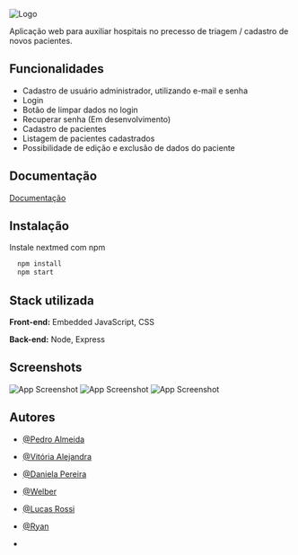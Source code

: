     
![Logo](https://i.ibb.co/dw5WbnMq/Logo2.png)




Aplicação web para auxiliar hospitais no precesso de triagem / cadastro de novos pacientes.


## Funcionalidades

- Cadastro de usuário administrador, utilizando e-mail e senha
- Login
- Botão de limpar dados no login
- Recuperar senha (Em desenvolvimento)
- Cadastro de pacientes
- Listagem de pacientes cadastrados
- Possibilidade de edição e exclusão de dados do paciente


## Documentação

[Documentação](https://fatecspgov-my.sharepoint.com/:w:/g/personal/daniela_bosco_fatec_sp_gov_br/EdqW-fFPQ-BArttgnOpHblQB5evzE3kzWLozbAGnjg5fxg?e=ueQwZS)


## Instalação

Instale nextmed com npm

```bash
  npm install
  npm start
```
    
## Stack utilizada

**Front-end:** Embedded JavaScript, CSS

**Back-end:** Node, Express


## Screenshots

![App Screenshot](https://i.ibb.co/cSXfM7wR/6.png)
![App Screenshot](https://i.ibb.co/HTbJbZnv/7.png)
![App Screenshot](https://i.ibb.co/d4L4dVdN/8.png)


## Autores
- [@Pedro Almeida](https://www.github.com/pedr0almd)
- [@Vitória Alejandra](https://www.github.com/vitoria-bandeira)
- [@Daniela Pereira](https://www.github.com/pdanib)
- [@Welber](https://www.github.com/wjr154)
- [@Lucas Rossi](https://www.github.com/lrossigit)
- [@Ryan](https://www.github.com/R7aNR)




- 
